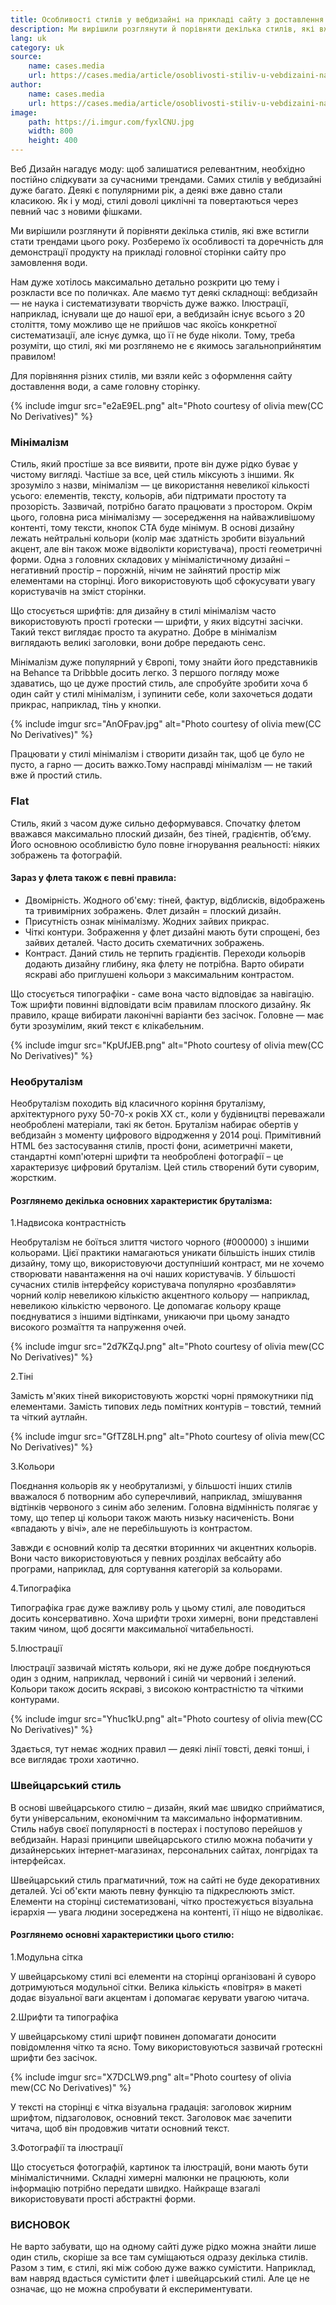 ```yaml
---
title: Особливості стилів у вебдизайні на прикладі сайту з доставлення води
description: Ми вирішили розглянути й порівняти декілька стилів, які вже встигли стати трендами цього року.
lang: uk
category: uk
source:
    name: cases.media
    url: https://cases.media/article/osoblivosti-stiliv-u-vebdizaini-na-prikladi-saitu-z-dostavlennya-vodi
author:
    name: cases.media
    url: https://cases.media/article/osoblivosti-stiliv-u-vebdizaini-na-prikladi-saitu-z-dostavlennya-vodi
image:
    path: https://i.imgur.com/fyxlCNU.jpg
    width: 800
    height: 400
---
```


Веб Дизайн нагадує моду: щоб залишатися релевантним, необхідно постійно слідкувати за сучасними трендами. Самих стилів у 
вебдизайні дуже багато. Деякі є популярними рік, а деякі вже давно стали класикою. Як і у моді, стилі доволі циклічні та 
повертаються через певний час з новими фішками.

Ми вирішили розглянути й порівняти декілька стилів, які вже встигли стати трендами цього року. Розберемо їх особливості 
та доречність для демонстрації продукту на прикладі головної сторінки сайту про замовлення води.

Нам дуже хотілось максимально детально розкрити цю тему і розкласти все по поличках. Але маємо тут деякі складнощі: 
вебдизайн — не наука і систематизувати творчість дуже важко. Ілюстрації, наприклад, існували ще до нашої ери, а вебдизайн 
існує всього з 20 століття, тому можливо ще не прийшов час якоїсь конкретної систематизації, але існує думка, що її не 
буде ніколи. Тому, треба розуміти, що стилі, які ми розглянемо не є якимось загальноприйнятим правилом!

Для порівняння різних стилів, ми взяли кейс з оформлення сайту доставлення води, а саме головну сторінку.

{% include imgur src="e2aE9EL.png" alt="Photo courtesy of olivia mew(CC No Derivatives)" %}

### Мінімалізм

Стиль, який простіше за все виявити, проте він дуже рідко буває у чистому вигляді. Частіше за все, цей стиль міксують з 
іншими. Як зрозуміло з назви, мінімалізм — це використання невеликої кількості усього: елементів, тексту, кольорів, аби 
підтримати простоту та прозорість. Зазвичай, потрібно багато працювати з простором. Окрім цього, головна риса мінімалізму 
— зосередження на найважливішому контенті, тому тексти, кнопок CTA буде мінімум. В основі дизайну лежать нейтральні кольори 
(колір має здатність зробити візуальний акцент, але він також може відволікти користувача), прості геометричні форми. 
Одна з головних складових у мінімалістичному дизайні – негативний простір – порожній, нічим не зайнятий простір між 
елементами на сторінці. Його використовують щоб сфокусувати увагу користувачів на зміст сторінки.

Що стосується шрифтів: для дизайну в стилі мінімалізм часто використовують прості гротески — шрифти, у яких відсутні засічки. 
Такий текст виглядає просто та акуратно. Добре в мінімалізм виглядають великі заголовки, вони добре передають сенс.

Мінімалізм дуже популярний у Європі, тому знайти його представників на Behance та Dribbble досить легко. З першого погляду 
може здаватись, що це дуже простий стиль, але спробуйте зробити хоча б один сайт у стилі мінімалізм, і зупинити себе, 
коли захочеться додати прикрас, наприклад, тінь у кнопки. 

{% include imgur src="AnOFpav.jpg" alt="Photo courtesy of olivia mew(CC No Derivatives)" %}

Працювати у стилі мінімалізм і створити дизайн так, щоб це було не пусто, а гарно — досить важко.Тому насправді мінімалізм 
— не такий вже й простий стиль.

### Flat

Стиль, який з часом дуже сильно деформувався. Спочатку флетом вважався максимально плоский дизайн, без тіней, градієнтів, 
об’єму. Його основною особливістю було повне ігнорування реальності: ніяких зображень та фотографій.

#### Зараз у флета також є певні правила:

- Двомірність. Жодного об'єму: тіней, фактур, відблисків, відображень та тривимірних зображень. Флет дизайн = плоский дизайн.
- Присутність ознак мінімалізму. Жодних зайвих прикрас.
- Чіткі контури. Зображення у флет дизайні мають бути спрощені, без зайвих деталей. Часто досить схематичних зображень.
- Контраст. Даний стиль не терпить градієнтів. Переходи кольорів додають дизайну глибину, яка флету не потрібна. 
  Варто обирати яскраві або приглушені кольори з максимальним контрастом. 

Що стосується типографіки - саме вона часто відповідає за навігацію. Тож шрифти повинні відповідати всім правилам плоского 
дизайну. Як правило, краще вибирати лаконічні варіанти без засічок. Головне — має бути зрозумілим, який текст є клікабельним.

{% include imgur src="KpUfJEB.png" alt="Photo courtesy of olivia mew(CC No Derivatives)" %}

### Необруталізм

Необруталізм походить від класичного коріння бруталізму, архітектурного руху 50-70-х років XX ст., коли у будівництві 
переважали необроблені матеріали, такі як бетон. Бруталізм набирає обертів у вебдизайн з моменту цифрового відродження у 
2014 році. Примітивний HTML без застосування стилів, прості фони, асиметричні макети, стандартні комп'ютерні шрифти та 
необроблені фотографії – це характеризує цифровий бруталізм. Цей стиль створений бути суворим, жорстким.

#### Розглянемо декілька основних характеристик бруталізма:

1.Надвисока контрастність

Необруталізм не боїться злиття чистого чорного (#000000) з іншими кольорами. Цієї практики намагаються уникати більшість 
інших стилів дизайну, тому що, використовуючи доступніший контраст, ми не хочемо створювати навантаження на очі наших користувачів. 
У більшості сучасних стилів інтерфейсу користувача популярно «розбавляти» чорний колір невеликою кількістю акцентного кольору 
— наприклад, невеликою кількістю червоного. Це допомагає кольору краще поєднуватися з іншими відтінками, уникаючи при цьому 
занадто високого розмаїття та напруження очей.

{% include imgur src="2d7KZqJ.png" alt="Photo courtesy of olivia mew(CC No Derivatives)" %}

2.Тіні

Замість м'яких тіней використовують жорсткі чорні прямокутники під елементами. Замість типових ледь помітних контурів 
– товстий, темний та чіткий аутлайн.

{% include imgur src="GfTZ8LH.png" alt="Photo courtesy of olivia mew(CC No Derivatives)" %}

3.Кольори

Поєднання кольорів як у необрутализмі, у більшості інших стилів вважалося б потворним або суперечливий, наприклад, 
змішування відтінків червоного з синім або зеленим. Головна відмінність полягає у тому, що тепер ці кольори також мають 
низьку насиченість. Вони «впадають у вічі», але не перебільшують із контрастом.

Завжди є основний колір та десятки вторинних чи акцентних кольорів. Вони часто використовуються у певних розділах вебсайту 
або програми, наприклад, для сортування категорій за кольорами.

4.Типографіка

Типографіка грає дуже важливу роль у цьому стилі, але поводиться досить консервативно. Хоча шрифти трохи химерні, вони 
представлені таким чином, щоб досягти максимальної читабельності.

5.Ілюстрації

Ілюстрації зазвичай містять кольори, які не дуже добре поєднуються один з одним, наприклад, червоний і синій чи червоний 
і зелений. Кольори також досить яскраві, з високою контрастністю та чіткими контурами.

{% include imgur src="Yhuc1kU.png" alt="Photo courtesy of olivia mew(CC No Derivatives)" %}

Здається, тут немає жодних правил — деякі лінії товсті, деякі тонші, і все виглядає трохи хаотично.

### Швейцарський стиль 

В основі швейцарського стилю – дизайн, який має швидко сприйматися, бути універсальним, економічним та максимально інформативним. 
Стиль набув своєї популярності в постерах і поступово перейшов у вебдизайн. Наразі принципи швейцарського стилю можна 
побачити у дизайнерських інтернет-магазинах, персональних сайтах, лонгрідах та інтерфейсах.

Швейцарський стиль прагматичний, тож на сайті не буде декоративних деталей. Усі об'єкти мають певну функцію та підкреслюють 
зміст. Елементи на сторінці систематизовані, чітко простежується візуальна ієрархія — увага людини зосереджена на контенті, 
її ніщо не відволікає.

#### Розглянемо основні характеристики цього стилю:

1.Модульна сітка

У швейцарському стилі всі елементи на сторінці організовані й суворо дотримуються модульної сітки. Велика кількість 
«повітря» в макеті додає візуальної ваги акцентам і допомагає керувати увагою читача.

2.Шрифти та типографіка

У швейцарському стилі шрифт повинен допомагати доносити повідомлення чітко та ясно. Тому використовуються зазвичай 
гротескні шрифти без засічок.

{% include imgur src="X7DCLW9.png" alt="Photo courtesy of olivia mew(CC No Derivatives)" %}

У тексті на сторінці є чітка візуальна градація: заголовок жирним шрифтом, підзаголовок, основний текст. Заголовок має 
зачепити читача, щоб він продовжив читати основний текст.

3.Фотографії та ілюстрації

Що стосується фотографій, картинок та ілюстрацій, вони мають бути мінімалістичними. Складні химерні малюнки не працюють, 
коли інформацію потрібно передати швидко. Найкраще взагалі використовувати прості абстрактні форми.

### ВИСНОВОК

Не варто забувати, що на одному сайті дуже рідко можна знайти лише один стиль, скоріше за все там суміщаються одразу 
декілька стилів. Разом з тим, є стилі, які між собою дуже важко сумістити. Наприклад, вам навряд вдасться сумістити флет 
і швейцарський стилі. Але це не означає, що не можна спробувати й експериментувати. 






